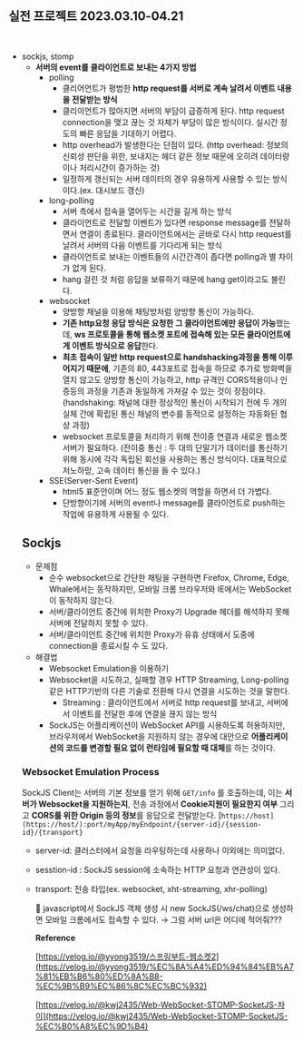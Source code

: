 ## 실전 프로젝트 2023.03.10-04.21

<br />

- sockjs, stomp
  - **서버의 event를 클라이언트로 보내는 4가지 방법**
    - polling
      - 클리어언트가 평범한 **http request를 서버로 계속 날려서 이벤트 내용을 전달받는 방식**
      - 클리이언트가 많아지면 서버의 부담이 급증하게 된다. http request connection을 맺고 끊는 것 자체가 부담이 많은 방식이다. 실시간 정도의 빠른 응답을 기대하기 어렵다.
      - http overhead가 발생한다는 단점이 있다. (http overhead: 정보의 신뢰성 판단을 위한, 보내지는 헤더 같은 정보 때문에 오히려 데이터량이나 처리시간이 증가하는 것)
      - 일정하게 갱신되는 서버 데이터의 경우 유용하게 사용할 수 있는 방식이다.(ex. 대시보드 갱신)
    - long-polling
      - 서버 측에서 접속을 열어두는 시간을 길게 하는 방식
      - 클라이언트로 전달할 이벤트가 있다면 response message를 전달하면서 연결이 종료된다. 클라이언트에서는 곧바로 다시 http request를 날려서 서버의 다음 이벤트를 기다리게 되는 방식
      - 클라이언트로 보내는 이벤트들의 시간간격이 좁다면 polling과 별 차이가 없게 된다.
      - hang 걸린 것 처럼 응답을 보류하기 때문에 hang get이라고도 불린다.
    - websocket
      - 양방향 채널을 이용해 채팅방처럼 양방향 통신이 가능하다.
      - **기존 http요청 응답 방식은 요청한 그 클라이언트에만 응답이 가능**했는데, **ws 프로토콜을 통해 웹소켓 포트에 접속해 있는 모든 클라이언트에게 이벤트 방식으로 응답**한다.
      - **최초 접속이 일반 http request으로 handshacking과정을 통해 이루어지기 때문에**, 기존의 80, 443포트로 접속을 하므로 추가로 방화벽을 열지 않고도 양방향 통신이 가능하고, http 규격인 CORS적용이나 인증등의 과정을 기존과 동일하게 가져갈 수 있는 것이 장점이다. (handshaking: 채널에 대한 정상적인 통신이 시작되기 전에 두 개의 실체 간에 확립된 통신 채널의 변수를 동적으로 설정하는 자동화된 협상 과정)
      - websocket 프로토콜을 처리하기 위해 전이중 연결과 새로운 웹소켓 서버가 필요하다. (전이중 통신 : 두 대의 단말기가 데이터를 통신하기 위해 동시에 각각 독립된 회선을 사용하는 통신 방식이다. 대표적으로 저노하망, 고속 데이터 통신을 들 수 있다.)
    - SSE(Server-Sent Event)
      - html5 표준안이며 어느 정도 웹소켓의 역할을 하면서 더 가볍다.
      - 단방향이기에 서버의 event나 message를 클라이언트로 push하는 작업에 유용하게 사용될 수 있다.
  ## Sockjs
  - 문제점
    - 순수 websocket으로 간단한 채팅을 구현하면 Firefox, Chrome, Edge, Whale에서는 동작하지만, 모바일 크롬 브라우저와 IE에서는 WebSocket이 동작하지 않는다.
    - 서버/클라이언트 중간에 위치한 Proxy가 Upgrade 헤더를 해석하지 못해 서버에 전달하지 못할 수 있다.
    - 서버/클라이언트 중간에 위치한 Proxy가 유휴 상태에서 도중에 connection을 종료시킬 수 도 있다.
  - 해결법
    - Websocket Emulation을 이용하기
    - Websocket을 시도하고, 실패할 경우 HTTP Streaming, Long-polling 같은 HTTP기반의 다른 기술로 전환해 다시 연결을 시도하는 것을 말한다.
      - Streaming : 클라이언트에서 서버로 http request를 보내고, 서버에서 이벤트를 전달한 후에 연결을 끊지 않는 방식
    - SockJS는 어플리케이션이 WebSocket API를 시용하도록 허용하지만, 브라우저에서 WebSocket을 지원하지 않는 경우에 대안으로 **어플리케이션의 코드를 변경할 필요 없이 런타임에 필요할 때 대체**를 하는 것이다.
  ### Websocket Emulation Process
  SockJS Client는 서버의 기본 정보를 얻기 위해 `GET/info` 를 호출하는데, 이는 **서버가 Websocket을 지원하는지**, 전송 과정에서 **Cookie지원이 필요한지 여부** 그리고 **CORS를 위한 Origin 등의 정보**를 응답으로 전달받는다.
  [`https://host](https://host/):port/myApp/myEndpoint/{server-id}/{session-id}/{transport}`
  - server-id: 클러스터에서 요청을 라우팅하는데 사용하나 이외에는 의미없다.
  - sesstion-id : SockJS session에 소속하는 HTTP 요청과 연관성이 있다.
  - transport: 전송 타입(ex. websocket, xht-streaming, xhr-polling)
    <aside>
    💬 javascript에서 SockJS 객체 생성 시 new SockJS(/ws/chat)으로 생성하면 모바일 크롬에서도 접속할 수 있다.
    → 그럼 서버 url은 어디에 적어줘???
    
    </aside>
    
    **Reference**
    
    [https://velog.io/@yyong3519/스프링부트-웹소켓2](https://velog.io/@yyong3519/%EC%8A%A4%ED%94%84%EB%A7%81%EB%B6%80%ED%8A%B8-%EC%9B%B9%EC%86%8C%EC%BC%932)
    
    [https://velog.io/@kwj2435/Web-WebSocket-STOMP-SocketJS-차이](https://velog.io/@kwj2435/Web-WebSocket-STOMP-SocketJS-%EC%B0%A8%EC%9D%B4)

